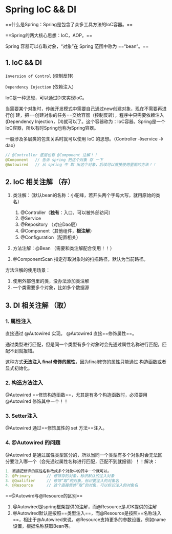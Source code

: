 # Spring IoC  && DI

==什么是Spring：Spring是包含了众多工具方法的IoC容器。==

==Spring的两大核心思想：IoC，AOP。==

Spring 容器可以存取对象，“对象”在 Spring 范围中称为 ==“bean”。==

## 1. IoC && DI

`Inversion of Control` (控制反转)  

`Dependency Injection` (依赖注入)

IoC是一种思想，可以通过DI来实现IoC。

当需要某个对象时，传统开发模式中需要自己通过new创建对象，现在不需要再进行创
建，把==创建对象的任务==交给容器（控制反转），程序中只需要依赖注入(Dependency Injection，DI)就可以了。这个容器称为：IoC容器。Spring是⼀个IoC容器，所以有时Spring也称为Spring容器。  

一般涉及多层类的包含关系时就可以使用 IoC 的思想。（Controller -》service -》dao）

```java
// @Controller 底层也有 @Component 注解！！
@Component   // 告诉 spring 把这个对象 存 一下
@Autowired   // 从 spring 中 取 出这个对象，后续可以直接使用里面的方法！！
```

## 2. IoC 相关注解 （存）

1. 类注解：（默认bean的名称：小驼峰，若开头两个字母大写，就用原始的类名）
   1. @Controller（**独有**：入口，可以被外部访问）
   2. @Service
   3. @Repository （对应Dao层）
   4. @Component（其他组件，**根注解**）
   5. @Configuration（配置相关）

2. 方法注解：@Bean （需要和类注解配合使用！！）
3. @ComponentScan  指定存取对象时的扫描路径，默认为当前路径。



方法注解的使用场景：

1.  使用外部包里的类，没办法添加类注解  
2. 一个类需要多个对象，比如多个数据源  

## 3. DI 相关注解 （取）

### 1. 属性注入

直接通过 @Autowired 实现。 @Autowired 直接==修饰属性==。

通过类型进行匹配，但是同一个类型有多个对象时会先通过属性名称进行匹配，匹配不到就报错。

这种方式**无法注入 final 修饰的属性**，因为final修饰的属性只能通过 构造函数或者显式初始化。

### 2. 构造方法注入

 @Autowired ==修饰构造函数==，尤其是有多个构造函数时，必须要用  @Autowired 修饰其中一个！！

### 3. Setter注入

 @Autowired 通过==修饰属性的 set 方法==注入。

### 4. @Autowired 的问题

@Autowired 是通过属性类型区分的，所以当同一个类型有多个对象时会无法区分要注入哪一个（会先通过属性名称进行匹配，匹配不到就报错）！！解决：

```java
1. 直接把修饰的属性名称改成多个对象中的其中一个就可以。
2. @Primary       // 修饰存的对象，标识默认的注入对象
3. @Qualifier     // 修饰“取”的对象，标识要注入的对象名
4. @Resource      // 这个直接修饰“取”的对象，可以标识注入的对象名
```

==@Autowird与@Resource的区别==

1.  @Autowired是spring框架提供的注解，而@Resource是JDK提供的注解
2. @Autowired默认是按照==类型注入==，而@Resource是按照==名称注入==，相比于@Autowired来说，@Resource支持更多的参数设置，例如name设置，根据名称获取Bean等。  









